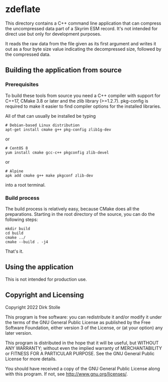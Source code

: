 # zdeflate

This directory contains a C++ command line application that can compress the
uncompressed data part of a Skyrim ESM record. It's not intended for direct use
but only for development purposes.

It reads the raw data from the file given as its first argument and writes it
out as a four byte size value indicating the decompressed size, followed by the
compressed data.

## Building the application from source

### Prerequisites

To build these tools from source you need a C++ compiler with support for C++17,
CMake 3.8 or later and the zlib library (>=1.2.7). pkg-config is required to
make it easier to find compiler options for the installed libraries.

All of that can usually be installed be typing

    # Debian-based Linux distribution
    apt-get install cmake g++ pkg-config zlib1g-dev

or

    # CentOS 8
    yum install cmake gcc-c++ pkgconfig zlib-devel

or

    # Alpine
    apk add cmake g++ make pkgconf zlib-dev

into a root terminal.

### Build process

The build process is relatively easy, because CMake does all the preparations.
Starting in the root directory of the source, you can do the following steps:

    mkdir build
    cd build
    cmake ../
    cmake --build . -j4

That's it.

## Using the application

This is not intended for production use.

## Copyright and Licensing

Copyright 2022  Dirk Stolle

This program is free software: you can redistribute it and/or modify
it under the terms of the GNU General Public License as published by
the Free Software Foundation, either version 3 of the License, or
(at your option) any later version.

This program is distributed in the hope that it will be useful,
but WITHOUT ANY WARRANTY; without even the implied warranty of
MERCHANTABILITY or FITNESS FOR A PARTICULAR PURPOSE.  See the
GNU General Public License for more details.

You should have received a copy of the GNU General Public License
along with this program.  If not, see <http://www.gnu.org/licenses/>.
